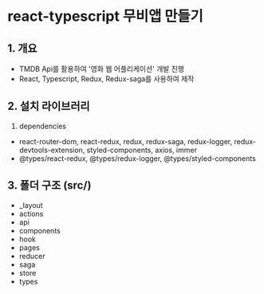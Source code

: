 # react-typescript 무비앱 만들기

## 1. 개요

- TMDB Api를 활용하여 '영화 웹 어플리케이션' 개발 진행
- React, Typescript, Redux, Redux-saga를 사용하여 제작

## 2. 설치 라이브러리

1) dependencies
- react-router-dom, react-redux, redux, redux-saga, redux-logger, redux-devtools-extension, styled-components, axios, immer
- @types/react-redux, @types/redux-logger, @types/styled-components

## 3. 폴더 구조 (src/)

- _layout
- actions
- api
- components
- hook
- pages
- reducer
- saga
- store
- types